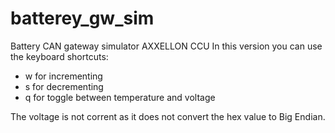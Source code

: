 # batterey_gw_sim
Battery CAN gateway simulator AXXELLON CCU
In this version you can use the keyboard shortcuts:
  - w for incrementing
  - s for decrementing
  - q for toggle between temperature and voltage

The voltage is not corrent as it does not convert the hex value to Big Endian.
